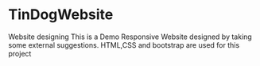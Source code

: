 # TinDogWebsite
Website designing 
This is a Demo Responsive Website designed by taking some external suggestions.
HTML,CSS and bootstrap are used for this project 
